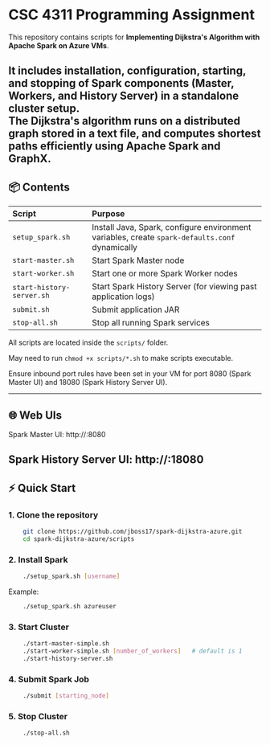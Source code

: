 # CSC 4311 Programming Assignment

This repository contains scripts for **Implementing Dijkstra's Algorithm with Apache Spark on Azure VMs**.

It includes installation, configuration, starting, and stopping of Spark components (Master, Workers, and History Server) in a standalone cluster setup.  
The Dijkstra's algorithm runs on a distributed graph stored in a text file, and computes shortest paths efficiently using Apache Spark and GraphX.
---

## 📦 Contents

| Script                    | Purpose                                                                                        |
|:--------------------------|:-----------------------------------------------------------------------------------------------|
| `setup_spark.sh`          | Install Java, Spark, configure environment variables, create `spark-defaults.conf` dynamically |
| `start-master.sh`         | Start Spark Master node                                                                        |
| `start-worker.sh`         | Start one or more Spark Worker nodes                                                           |
| `start-history-server.sh` | Start Spark History Server (for viewing past application logs)                                 |
| `submit.sh`               | Submit application JAR                                                                         |
| `stop-all.sh`             | Stop all running Spark services                                                                |

All scripts are located inside the `scripts/` folder.

May need to run `chmod +x scripts/*.sh` to make scripts executable.

Ensure inbound port rules have been set in your VM for port 8080 (Spark Master UI) and 18080 (Spark History Server UI).

---
## 🌐 Web UIs

Spark Master UI:
http://<your-public-vm-ip>:8080

Spark History Server UI:
http://<your-public-vm-ip>:18080
---

## ⚡ Quick Start

### 1. Clone the repository

```bash
    git clone https://github.com/jboss17/spark-dijkstra-azure.git
    cd spark-dijkstra-azure/scripts
```
### 2. Install Spark

```bash
    ./setup_spark.sh [username]
```

Example:

```bash
    ./setup_spark.sh azureuser
```

### 3. Start Cluster

```bash
    ./start-master-simple.sh
    ./start-worker-simple.sh [number_of_workers]   # default is 1
    ./start-history-server.sh
```

### 4. Submit Spark Job

```bash
    ./submit [starting_node]
```

### 5. Stop Cluster

```bash
    ./stop-all.sh
```






